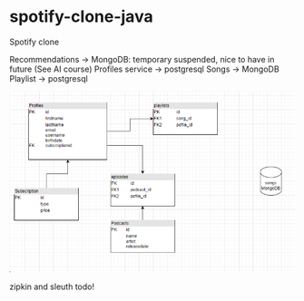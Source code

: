 # spotify-clone-java
Spotify clone


Recommendations -> MongoDB: temporary suspended, nice to have in future (See AI course)
Profiles service -> postgresql
Songs -> MongoDB
Playlist -> postgresql

![img.png](img.png)

zipkin and sleuth todo!
